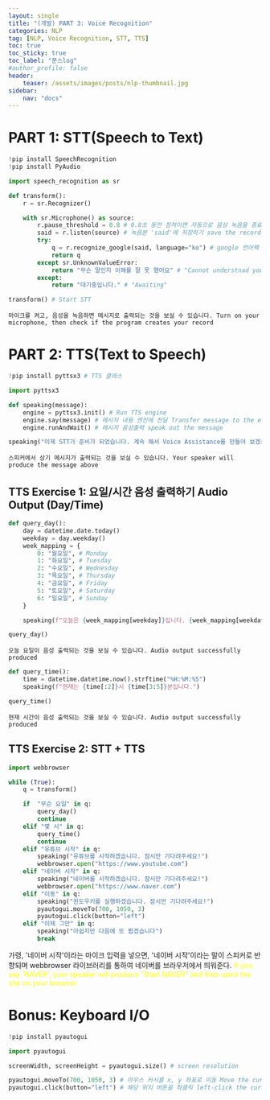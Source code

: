```yaml
---
layout: single
title: "(개발) PART 3: Voice Recognition"
categories: NLP
tag: [NLP, Voice Recognition, STT, TTS]
toc: true
toc_sticky: true
toc_label: "쭌스log"
#author_profile: false
header:
    teaser: /assets/images/posts/nlp-thumbnail.jpg
sidebar:
    nav: "docs"
---
```


# PART 1: STT(Speech to Text)

```python
!pip install SpeechRecognition
!pip install PyAudio

import speech_recognition as sr
```

```python
def transform():
    r = sr.Recognizer()

    with sr.Microphone() as source:
        r.pause_threshold = 0.8 # 0.8초 동안 정적이면 자동으로 음성 녹음을 종료한다 terminate recording in 0.8 seconds of silence
        said = r.listen(source) # 녹음본 'said'에 저장하기 save the record into 'said'
        try:
            q = r.recognize_google(said, language="ko") # google 언어팩 사용 using google language package
            return q
        except sr.UnknownValueError:
            return "무슨 말인지 이해를 잘 못 했어요" # "Cannot understnad your saying"
        except:
            return "대기중입니다." # "Awaiting"
```


```python
transform() # Start STT
```

    마이크를 켜고, 음성을 녹음하면 메시지로 출력되는 것을 보실 수 있습니다. Turn on your microphone, then check if the program creates your record 

# PART 2: TTS(Text to Speech)

```python
!pip install pyttsx3 # TTS 클래스
```

```python
import pyttsx3

def speaking(message):
    engine = pyttsx3.init() # Run TTS engine
    engine.say(message) # 메시지 내용 엔진에 전달 Transfer message to the engine
    engine.runAndWait() # 메시지 음성출력 speak out the message
```


```python
speaking("이제 STT가 준비가 되었습니다. 계속 해서 Voice Assistance를 만들어 보겠습니다.") # "Now, STT is ready. We are going to make 'Voice Assistance'"
```

    스피커에서 상기 메시지가 출력되는 것을 보실 수 있습니다. Your speaker will produce the message above


## TTS Exercise 1: 요일/시간 음성 출력하기 Audio Output (Day/Time)

```python
def query_day():
    day = datetime.date.today()
    weekday = day.weekday()
    week_mapping = {
        0: "월요일", # Monday
        1: "화요일", # Tuesday
        2: "수요일", # Wednesday
        3: "목요일", # Thursday
        4: "금요일", # Friday
        5: "토요일", # Saturday
        6: "일요일", # Sunday
    }

    speaking(f"오늘은 {week_mapping[weekday]}입니다. {week_mapping[weekday]}에도 공부하느라 고생이시네요!" )
```


```python
query_day()
```

    오늘 요일이 음성 출력되는 것을 보실 수 있습니다. Audio output successfully produced


```python
def query_time():
    time = datetime.datetime.now().strftime("%H:%M:%S")
    speaking(f"현재는 {time[:2]}시 {time[3:5]}분입니다.")
```


```python
query_time()
```

    현재 시간이 음성 출력되는 것을 보실 수 있습니다. Audio output successfully produced


## TTS Exercise 2: STT + TTS

```python
import webbrowser
```


```python
while (True):
    q = transform()

    if  "무슨 요일" in q:
        query_day()
        continue
    elif "몇 시" in q:
        query_time()
        continue 
    elif "유튜브 시작" in q:
        speaking("유튜브를 시작하겠습니다. 잠시만 기다려주세요!")
        webbrowser.open("https://www.youtube.com")
    elif "네이버 시작" in q:
        speaking("네이버를 시작하겠습니다. 잠시만 기다려주세요!")
        webbrowser.open("https://www.naver.com")
    elif "이동" in q:
        speaking("윈도우키를 실행하겠습니다. 잠시만 기다려주세요!")
        pyautogui.moveTo(700, 1050, 3)
        pyautogui.click(button="left")        
    elif "이제 그만" in q:
        speaking("아쉽지만 다음에 또 뵙겠습니다")
        break
```

가령, '네이버 시작'이라는 마이크 입력을 넣으면, '네이버 시작'이라는 말이 스피커로 반향되며 webbrowser 라이브러리를 통하여 네이버를 브라우저에서 띄워준다. <span style="color: yellow">If you say 'NAVER', your speaker will produce "Start NAVER" and then open the site on your browser.  </span>



# Bonus: Keyboard I/O

```python
!pip install pyautogui
```


```python
import pyautogui
```


```python
screenWidth, screenHeight = pyautogui.size() # screen resolution

pyautogui.moveTo(700, 1050, 3) # 마우스 커서를 x, y 좌표로 이동 Move the cursor to the coordinate of x and y
pyautogui.click(button="left") # 해당 위치 버튼을 좌클릭 left-click the current position
```